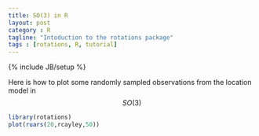 ```yaml
---
title: SO(3) in R
layout: post
category : R
tagline: "Intoduction to the rotations package"
tags : [rotations, R, tutorial]
---
```

{% include JB/setup %}

Here is how to plot some randomly sampled observations from the location model in $$SO(3)$$

~~~ r
library(rotations)
plot(ruars(20,rcayley,50))
~~~